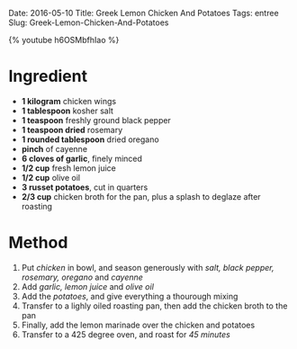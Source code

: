 Date: 2016-05-10
Title: Greek Lemon Chicken And Potatoes
Tags: entree
Slug: Greek-Lemon-Chicken-And-Potatoes

{% youtube h6OSMbfhIao %}

# Ingredient
 * **1 kilogram** chicken wings
 * **1 tablespoon** kosher salt
 * **1 teaspoon** freshly ground black pepper
 * **1 teaspoon dried** rosemary
 * **1 rounded tablespoon** dried oregano
 * **pinch** of cayenne
 * **6 cloves of garlic**, finely minced
 * **1/2 cup** fresh lemon juice
 * **1/2 cup** olive oil
 * **3 russet potatoes**, cut in quarters
 * **2/3 cup** chicken broth for the pan, plus a splash to deglaze after roasting

# Method
 1. Put *chicken* in bowl, and season generously with *salt, black pepper, rosemary, oregano* and *cayenne*
 2. Add *garlic, lemon juice* and *olive oil*
 3. Add the *potatoes*, and give everything a thourough mixing
 4. Transfer to a lighly oiled roasting pan, then add the chicken broth to the pan
 5. Finally, add the lemon marinade over the chicken and potatoes
 6. Transfer to a 425 degree oven, and roast for *45 minutes*
